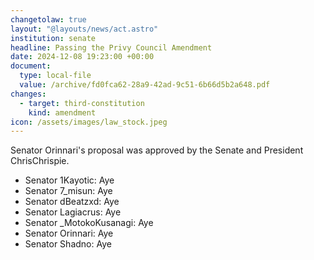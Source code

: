 ```yaml
---
changetolaw: true
layout: "@layouts/news/act.astro"
institution: senate
headline: Passing the Privy Council Amendment
date: 2024-12-08 19:23:00 +00:00
document:
  type: local-file
  value: /archive/fd0fca62-28a9-42ad-9c51-6b66d5b2a648.pdf
changes:
  - target: third-constitution
    kind: amendment
icon: /assets/images/law_stock.jpeg
---
```

Senator Orinnari's proposal was approved by the Senate and President ChrisChrispie.<!--more-->

* Senator 1Kayotic: Aye
* Senator 7_misun: Aye
* Senator dBeatzxd: Aye
* Senator Lagiacrus: Aye
* Senator _MotokoKusanagi: Aye
* Senator Orinnari: Aye
* Senator Shadno: Aye
